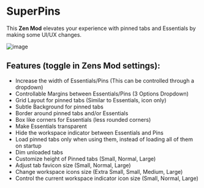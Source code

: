 # SuperPins

This **Zen Mod** elevates your experience with pinned tabs and Essentials by making some UI/UX changes.

![image](https://raw.githubusercontent.com/JLBlk/Zen-Themes/refs/heads/main/SuperPins/image.png)

## Features (toggle in Zens Mod settings):
  - Increase the width of Essentials/Pins (This can be controlled through a dropdown)
  - Controllable Margins between Essentials/Pins (3 Options Dropdown)
  - Grid Layout for pinned tabs (Similar to Essentials, icon only)
  - Subtle Background for pinned tabs
  - Border around pinned tabs and/or Essentials
  - Box like corners for Essentials (less rounded corners)
  - Make Essentials transparent
  - Hide the workspace indicator between Essentials and Pins
  - Load pinned tabs only when using them, instead of loading all of them on startup
  - Dim unloaded tabs
  - Customize height of Pinned tabs (Small, Normal, Large)
  - Adjust tab favicon size (Small, Normal, Large)
  - Change workspace icons size (Extra Small, Small, Medium, Large)
  - Control the current workspace indicator icon size (Small, Normal, Large)

